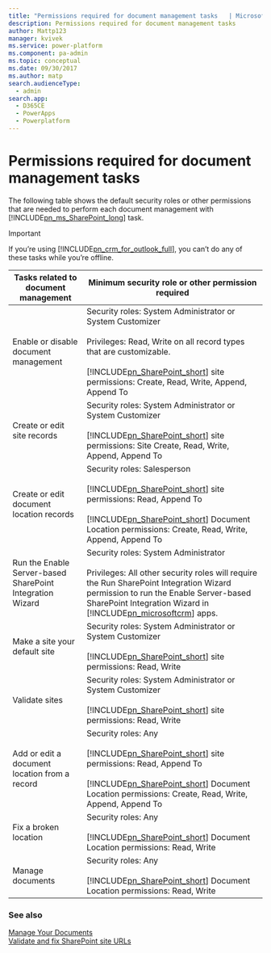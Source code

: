 ```yaml
---
title: "Permissions required for document management tasks   | MicrosoftDocs"
description: Permissions required for document management tasks
author: Mattp123
manager: kvivek
ms.service: power-platform
ms.component: pa-admin
ms.topic: conceptual
ms.date: 09/30/2017
ms.author: matp
search.audienceType: 
  - admin
search.app: 
  - D365CE
  - PowerApps
  - Powerplatform
---
```

# Permissions required for document management tasks

The following table shows the default security roles or other permissions that are needed to perform each document management with [!INCLUDE[pn_ms_SharePoint_long](../includes/pn-ms-sharepoint-long.md)] task.  
  
> [!IMPORTANT]
>  If you’re using [!INCLUDE[pn_crm_for_outlook_full](../includes/pn-crm-for-outlook-full.md)], you can’t do any of these tasks while you’re offline.  
  
|                        Tasks related to document management                         |                                                                                                                          Minimum security role or other permission required                                                                                                                          |
|-------------------------------------------------------------------------------------|------------------------------------------------------------------------------------------------------------------------------------------------------------------------------------------------------------------------------------------------------------------------------------------------------|
|                        Enable or disable document management                        |         Security roles:  System Administrator or System Customizer<br /><br /> Privileges:  Read, Write on all record types that are customizable.<br /><br /> [!INCLUDE[pn_SharePoint_short](../includes/pn-sharepoint-short.md)] site permissions: Create, Read, Write, Append, Append To          |
|                             Create or edit site records                             |                                               Security roles:  System Administrator or System Customizer<br /><br /> [!INCLUDE[pn_SharePoint_short](../includes/pn-sharepoint-short.md)] site permissions: Site Create, Read, Write, Append, Append To                                               |
|                      Create or edit document location records                       | Security roles:  Salesperson<br /><br /> [!INCLUDE[pn_SharePoint_short](../includes/pn-sharepoint-short.md)] site permissions: Read, Append To<br /><br /> [!INCLUDE[pn_SharePoint_short](../includes/pn-sharepoint-short.md)] Document Location permissions: Create, Read, Write, Append, Append To |
|              Run the Enable Server-based SharePoint Integration Wizard              |          Security roles:  System Administrator<br /><br /> Privileges: All other security roles will require the Run SharePoint Integration Wizard permission to run the Enable Server-based SharePoint Integration Wizard in [!INCLUDE[pn_microsoftcrm](../includes/pn-dynamics-crm.md)] apps.           |
|                            Make a site your default site                            |                                                               Security roles: System Administrator or System Customizer<br /><br /> [!INCLUDE[pn_SharePoint_short](../includes/pn-sharepoint-short.md)] site permissions: Read, Write                                                                |
|                                   Validate sites                                    |                                                               Security roles:  System Administrator or System Customizer<br /><br /> [!INCLUDE[pn_SharePoint_short](../includes/pn-sharepoint-short.md)] site permissions: Read, Write                                                               |
|                    Add or edit a document location from a record                    |     Security roles: Any<br /><br /> [!INCLUDE[pn_SharePoint_short](../includes/pn-sharepoint-short.md)] site permissions: Read, Append To<br /><br /> [!INCLUDE[pn_SharePoint_short](../includes/pn-sharepoint-short.md)] Document Location permissions: Create, Read, Write, Append, Append To      |
|                                Fix a broken location                                |                                                                           Security roles:  Any<br /><br /> [!INCLUDE[pn_SharePoint_short](../includes/pn-sharepoint-short.md)] Document Location permissions: Read, Write                                                                            |
|                                  Manage documents                                   |                                                                           Security roles:  Any<br /><br /> [!INCLUDE[pn_SharePoint_short](../includes/pn-sharepoint-short.md)] Document Location permissions: Read, Write                                                                            |
  
### See also  
 [Manage Your Documents](../admin/manage-documents-using-sharepoint.md) <br /> 
[Validate and fix SharePoint site URLs](troubleshoot-set-up-sharepoint-online.md#validate-and-fix-sharepoint-site-urls)

